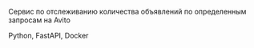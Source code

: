 Сервис по отслеживанию количества объявлений по определенным запросам на Avito

Python, FastAPI, Docker
